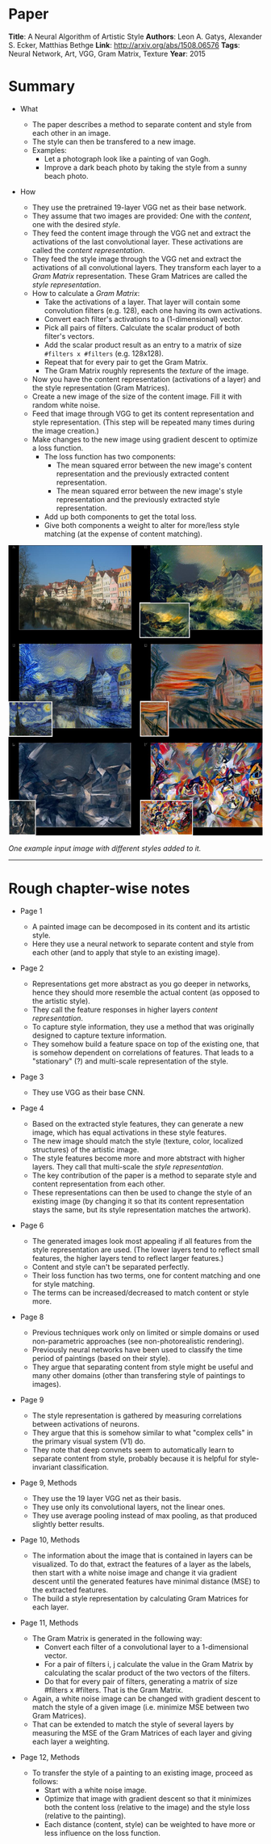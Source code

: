 # Paper

**Title**: A Neural Algorithm of Artistic Style
**Authors**: Leon A. Gatys, Alexander S. Ecker, Matthias Bethge
**Link**: http://arxiv.org/abs/1508.06576
**Tags**: Neural Network, Art, VGG, Gram Matrix, Texture
**Year**: 2015

# Summary

* What
  * The paper describes a method to separate content and style from each other in an image.
  * The style can then be transfered to a new image.
  * Examples:
    * Let a photograph look like a painting of van Gogh.
    * Improve a dark beach photo by taking the style from a sunny beach photo.

* How
  * They use the pretrained 19-layer VGG net as their base network.
  * They assume that two images are provided: One with the *content*, one with the desired *style*.
  * They feed the content image through the VGG net and extract the activations of the last convolutional layer. These activations are called the *content representation*.
  * They feed the style image through the VGG net and extract the activations of all convolutional layers. They transform each layer to a *Gram Matrix* representation. These Gram Matrices are called the *style representation*.
  * How to calculate a *Gram Matrix*:
    * Take the activations of a layer. That layer will contain some convolution filters (e.g. 128), each one having its own activations.
    * Convert each filter's activations to a (1-dimensional) vector.
    * Pick all pairs of filters. Calculate the scalar product of both filter's vectors.
    * Add the scalar product result as an entry to a matrix of size `#filters x #filters` (e.g. 128x128).
    * Repeat that for every pair to get the Gram Matrix.
    * The Gram Matrix roughly represents the *texture* of the image.
  * Now you have the content representation (activations of a layer) and the style representation (Gram Matrices).
  * Create a new image of the size of the content image. Fill it with random white noise.
  * Feed that image through VGG to get its content representation and style representation. (This step will be repeated many times during the image creation.)
  * Make changes to the new image using gradient descent to optimize a loss function.
    * The loss function has two components:
      * The mean squared error between the new image's content representation and the previously extracted content representation.
      * The mean squared error between the new image's style representation and the previously extracted style representation.
    * Add up both components to get the total loss.
    * Give both components a weight to alter for more/less style matching (at the expense of content matching).


![Examples](images/A_Neural_Algorithm_for_Artistic_Style__examples.jpg?raw=true "Examples")

*One example input image with different styles added to it.*

-------------------------

# Rough chapter-wise notes

* Page 1
  * A painted image can be decomposed in its content and its artistic style.
  * Here they use a neural network to separate content and style from each other (and to apply that style to an existing image).

* Page 2
  * Representations get more abstract as you go deeper in networks, hence they should more resemble the actual content (as opposed to the artistic style).
  * They call the feature responses in higher layers *content representation*.
  * To capture style information, they use a method that was originally designed to capture texture information.
  * They somehow build a feature space on top of the existing one, that is somehow dependent on correlations of features. That leads to a "stationary" (?) and multi-scale representation of the style.

* Page 3
  * They use VGG as their base CNN.

* Page 4
  * Based on the extracted style features, they can generate a new image, which has equal activations in these style features.
  * The new image should match the style (texture, color, localized structures) of the artistic image.
  * The style features become more and more abtstract with higher layers. They call that multi-scale the *style representation*.
  * The key contribution of the paper is a method to separate style and content representation from each other.
  * These representations can then be used to change the style of an existing image (by changing it so that its content representation stays the same, but its style representation matches the artwork).

* Page 6
  * The generated images look most appealing if all features from the style representation are used. (The lower layers tend to reflect small features, the higher layers tend to reflect larger features.)
  * Content and style can't be separated perfectly.
  * Their loss function has two terms, one for content matching and one for style matching.
  * The terms can be increased/decreased to match content or style more.

* Page 8
  * Previous techniques work only on limited or simple domains or used non-parametric approaches (see non-photorealistic rendering).
  * Previously neural networks have been used to classify the time period of paintings (based on their style).
  * They argue that separating content from style might be useful and many other domains (other than transfering style of paintings to images).

* Page 9
  * The style representation is gathered by measuring correlations between activations of neurons.
  * They argue that this is somehow similar to what "complex cells" in the primary visual system (V1) do.
  * They note that deep convnets seem to automatically learn to separate content from style, probably because it is helpful for style-invariant classification.

* Page 9, Methods
  * They use the 19 layer VGG net as their basis.
  * They use only its convolutional layers, not the linear ones.
  * They use average pooling instead of max pooling, as that produced slightly better results.

* Page 10, Methods
  * The information about the image that is contained in layers can be visualized. To do that, extract the features of a layer as the labels, then start with a white noise image and change it via gradient descent until the generated features have minimal distance (MSE) to the extracted features.
  * The build a style representation by calculating Gram Matrices for each layer.

* Page 11, Methods
  * The Gram Matrix is generated in the following way:
    * Convert each filter of a convolutional layer to a 1-dimensional vector.
    * For a pair of filters i, j calculate the value in the Gram Matrix by calculating the scalar product of the two vectors of the filters.
    * Do that for every pair of filters, generating a matrix of size #filters x #filters. That is the Gram Matrix.
  * Again, a white noise image can be changed with gradient descent to match the style of a given image (i.e. minimize MSE between two Gram Matrices).
  * That can be extended to match the style of several layers by measuring the MSE of the Gram Matrices of each layer and giving each layer a weighting.

* Page 12, Methods
  * To transfer the style of a painting to an existing image, proceed as follows:
    * Start with a white noise image.
    * Optimize that image with gradient descent so that it minimizes both the content loss (relative to the image) and the style loss (relative to the painting).
    * Each distance (content, style) can be weighted to have more or less influence on the loss function.
